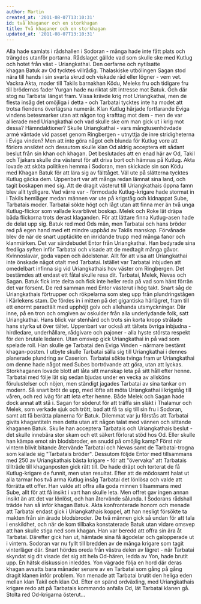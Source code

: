 ```yaml
---
author: Martin
created_at: '2011-08-07T13:10:31'
id: två khaganer och en storkhagan
title: Två khaganer och en storkhagan
updated_at: '2011-08-07T13:10:31'
---
```

Alla hade samlats i rådshallen i Sodoran - många hade inte fått plats och trängdes utanför portarna. Rådslaget gällde vad som skulle ske med Kutlug och hotet från väst - Uriangkathai. Den oerfarne och nytilsatte khagan Batuk av Od tycktes villrådig. Thalaskiske utbölingen Sagan stod nära till hands i sin svarta skrud och viskade råd eller lögner - vem vet. Vackra Akta, moder till Takils barnakhan Ködu, Meleks fru och tidigare fru till brödernas fader Yurgan hade nu riktat sitt intresse mot Batuk. Och där stog nu Tarbatai längst fram. Vissa krävde krig mot Uriangkathai, men de flesta insåg det omöjliga i detta - och Tarbatai tycktes inte ha modet att trotsa fiendens överlägsna numerär. Klan Kutlug härjade fortfarande Eviga vindens betesmarker utan att någon tog krafttag mot dem - men de var allierade med Uriangkathai och vad skulle ske om man gick ut i krig mot dessa? Hämndaktioner? Skulle Uriangkathai - vars mångtusenhövdade armé väntade vid passet genom Ringbergen - utnyttja de inre stridigheterna i Eviga vinden? Men att inte göra något och blunda för Kutlug vore att förlora ansiktet och dessutom skulle klan Od aldrig acceptera ett sådant beslut från sin khan och khagan. Det beslutades att en enad här av Od, Takil och Tjakars skulle dra västerut för att driva bort och hämnas på Kutlug. Akta lovade att sköta politiken hemma i Sodoran, men skickade sin son Ködu med Khagan Batuk för att lära sig av fälttåget. Väl ute på slätterna tycktes Kutlug gäcka dem. Uppenbart var att många redan lämnat sina land, och tagit boskapen med sig. Att de dragit västerut till Uriangkathais öppna famn blev allt tydligare. Vad värre var - förmodade Kutlug-krigare hade stormat in i Takils hemläger medan männen var ute på krigståg och kidnappat Sube, Tarbatais moder. Tarbatai sökte högt och lågt utan att finna mer än två unga Kutlug-flickor som vallade kvarblivet boskap. Melek och Roke lät dräpa båda flickorna trots derast klaganden. För att lättare finna Kutlug-asen hade de delat upp sig. Batuk red med Ods män, men Tarbatai och hans bröder red på egen hand med ett mindre uppbåd av Takils manskap. Förvånade blev de när de snart upptäckte en inridande trupp med många fanor och klanmärken. Det var sändebudet Entor från Uriangkathai. Han bedyrade sina fredliga syften inför Tarbatai och visade att de medtagit många gåvor. Kvinnoslavar, goda vapen och ädelstenar. Allt för att visa att Uriangkathai inte önskade något otalt med Tarbatai. Istället var Tarbatai inbjuden att omedelbart infinna sig vid Uriangkathais hov väster om Ringbergen. Det bestämdes att endast ett fåtal skulle resa dit. Tarbatai, Melek, Nevas och Sagan. Batuk fick inte delta och fick inte heller reda på vad som hänt förrän det var försent. De red samman med Entor västerut i hög takt. Snart såg de Uriangkathais förtrupper och rökpelarna som steg upp från plundringstågen i Kärlekens stam. De fördes in i mitten på det gigantiska härlägret, fram till ett enormt paradtält med upphöjt golv och allehanda utsmyckningar. Där inne, på en tron och omgiven av oskulder från alla underlydande folk, satt Uriangkathai. Hans blick var stenhård och trots sin korta kropp strålade hans styrka ut över tältet. Uppenbart var också att tältets övriga inbjudna - hirdledare, underhållare, rådgivare och pajoner - alla hyste största respekt för den brutale ledaren. Utan omsvep gick Uriangkathai in på vad som spelade roll. Han skulle ge Tarbatai den Eviga Vinden - närmare bestämt khagan-posten. I utbyte skulle Tarbatai sälla sig till Uriangkathai i dennes planerade plundring av Caserion. Tarbatai sökte tvinga fram ur Uriangkathai om denne hade något med Subes bortrövande att göra, utan att lyckas. Storkhaganen lovade blott att låta sitt manskap leta på sitt håll efter henne. Tarbatai med följe lät sig sedan bjudas under en vecka av allsköns förulustelser och nöjen, men ständigt jagades Tarbatai av sina tankar om modern. Så snart bröt de upp, med löfte att möta Uriangkathai i krigståg till våren, och red iväg för att leta efter henne. Både Melek och Sagan hade dock annat att stå i. Sagan for söderut för att träffa sin släkt i Thalamur och Melek, som verkade sjuk och trött, bad att få ta sig till sin fru i Sodoran, samt att få berätta planerna för Batuk. Dilemmat var ju förstås att Tarbatai givits khagantiteln men detta utan att någon talat med vännen och sittande khaganen Batuk. Skulle han acceptera Tarbatais och Uriangkathais beslut - det skulle innebära stor skam och ett säkert förlorat stöd hos Od. Eller skulle han kämpa emot sin blodsbroder, en snudd på omöjlig kamp? Först när vintern blivit bitande återvände Tarbatai och Nevas samt de Tarbatai-trogna som kallade sig "Tarbatais bröder". Dessutom följde Entor med tillsammans med 250 av Uriangkathais bästa krigare - för att "övervaka" att Tarbatais tillträde till khaganposten gick rätt till. De hade dräpt och torterat de få Kutlug-krigare de funnit, men utan resultat. Efter att de mödosamt halat ut alla tarmar hos två arma Kutlug insåg Tarbatai det lönlösa och valde att förrätta ett offer. Han valde att offra alla goda minnen tillsammans med Sube, allt för att få insikt i vart han skulle leta. Men offret gav ingen annan insikt än att det var lönlöst, och han återvände sålunda. I Sodorans rådshall trädde han så inför khagan Batuk. Akta konfronterade honom och menade att Tarbatai endast gick i Uriangkathais koppel, att han nesligt försökte ta makten från sin ärade blodsbroder. De två männen gick så undan för att tala i enskildhet, och när de kom tillbaka konstaterade Batuk utan vidare omsvep att han skulle stiga ned som khagan. Han var beredd att offra sin ära åt Tarbatai. Därefter gick han ut, hämtade sina få ägodelar och galopperade ut i vintern. Sodoran var nu fyllt till bredden av de många krigare som tagit vinterläger där. Snart hördes oreda från västra delen av lägret - när Tarbatai skyndat sig dit visade det sig att hela Od-hären, ledda av Yon, hade brutit upp. En hätsk diskussion inleddes. Yon vägrade följa en hord där deras khagan avsatts bara månader senare av en Tarbatai som gång på gång dragit klanen inför problem. Yon menade att Tarbatai brutit den heliga eden mellan klan Takil och klan Od. Efter en spänd ordväxling, med Uriangkathais krigare redo att på Tarbatais kommando anfalla Od, lät Tarbatai klanen gå. Stolta red Od-krigarna österut...